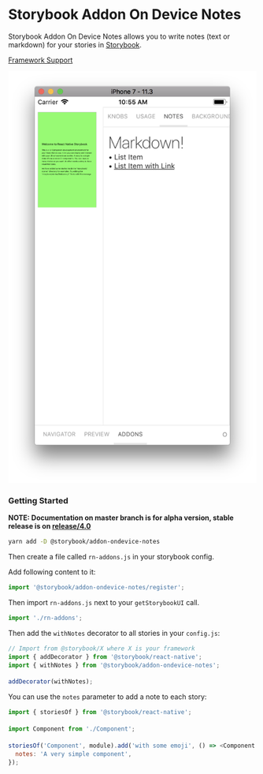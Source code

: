 # Storybook Addon On Device Notes

Storybook Addon On Device Notes allows you to write notes (text or markdown) for your stories in [Storybook](https://storybook.js.org).

[Framework Support](https://github.com/storybooks/storybook/blob/master/ADDONS_SUPPORT.md)

![Storybook Addon Notes Demo](docs/demo.png)

### Getting Started

**NOTE: Documentation on master branch is for alpha version, stable release is on [release/4.0](https://github.com/storybooks/storybook/tree/release/4.0/addons/)**

```sh
yarn add -D @storybook/addon-ondevice-notes
```

Then create a file called `rn-addons.js` in your storybook config.

Add following content to it:

```js
import '@storybook/addon-ondevice-notes/register';
```

Then import `rn-addons.js` next to your `getStorybookUI` call.

```js
import './rn-addons';
```

Then add the `withNotes` decorator to all stories in your `config.js`:

```js
// Import from @storybook/X where X is your framework
import { addDecorator } from '@storybook/react-native';
import { withNotes } from '@storybook/addon-ondevice-notes';

addDecorator(withNotes);
```

You can use the `notes` parameter to add a note to each story:

```js
import { storiesOf } from '@storybook/react-native';

import Component from './Component';

storiesOf('Component', module).add('with some emoji', () => <Component />, {
  notes: 'A very simple component',
});
```
